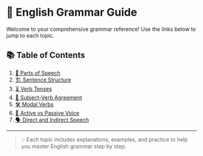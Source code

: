 # 📘 English Grammar Guide

Welcome to your comprehensive grammar reference! Use the links below to jump to each topic.

## 📚 Table of Contents

1. [🧱 Parts of Speech](./part-speech.md)
2. [🏗️ Sentence Structure](./sentence-structure.md)
3. [⏳ Verb Tenses](./tenses.md)
4. [🤝 Subject-Verb Agreement](./subject-verb-agreement.md)
5. [🛠️ Modal Verbs](./modal-verbs.md)
6. [🔄 Active vs Passive Voice](./active-passive-voice.md)
7. [🗣️ Direct and Indirect Speech](./direct-indirect-speech.md)

---

> 💡 Each topic includes explanations, examples, and practice to help you master English grammar step by step.
